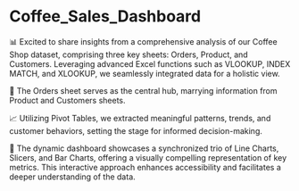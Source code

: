 # Coffee_Sales_Dashboard
📊 Excited to share insights from a comprehensive analysis of our Coffee Shop dataset, comprising three key sheets: Orders, Product, and Customers. Leveraging advanced Excel functions such as VLOOKUP, INDEX MATCH, and XLOOKUP, we seamlessly integrated data for a holistic view.

🔄 The Orders sheet serves as the central hub, marrying information from Product and Customers sheets. 

📈 Utilizing Pivot Tables, we extracted meaningful patterns, trends, and customer behaviors, setting the stage for informed decision-making.

🚀 The dynamic dashboard showcases a synchronized trio of Line Charts, Slicers, and Bar Charts, offering a visually compelling representation of key metrics. This interactive approach enhances accessibility and facilitates a deeper understanding of the data.
